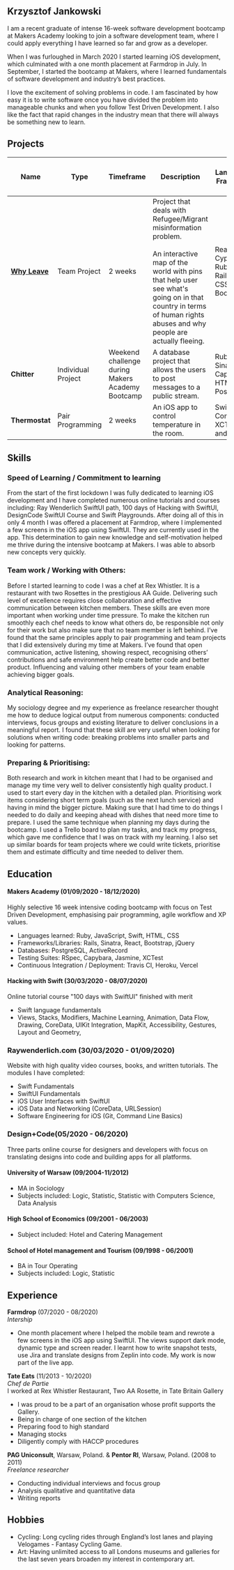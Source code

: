## Krzysztof Jankowski

I am a recent graduate of intense 16-week software development bootcamp at Makers Academy looking to join a software development team, where I could apply everything I have learned so far and grow as a developer.

When I was furloughed in March 2020 I started learning iOS development, which culminated with a one month placement at Farmdrop in July. In September, I started the bootcamp at Makers, where I learned fundamentals of software development and industry’s best practices.

I love the excitement of solving problems in code. I am fascinated by how easy it is to write software once you have divided the problem into manageable chunks and when you follow Test Driven Development.
I also like the fact that rapid changes in the industry mean that there will always be something new to learn.

## Projects
| Name 	| Type 	| Timeframe 	| Description 	| Languages & Frameworks 	| Integration & Deployment Tools 	| Links 	|
|-	|-	|-	|-	|-	|-	|-	|
| [**Why Leave**](https://why-leave.vercel.app) 	| Team Project 	| 2 weeks 	| Project that deals with Refugee/Migrant misinformation problem.<br> <br>An interactive map of the world with pins that help user see what's going on in that country in terms of human rights abuses and why people are actually fleeing. 	| React, Cypress, Ruby on Rails, Rspec, CSS and Bootstrap. 	| Heroku, Vercel, Travis CI. 	| [Frontend](https://github.com/timcastillogill/Why_Leave_Front_End)<br><br>[Backend](https://github.com/Joshuamac2/Why-leave-backend) 	|
| **Chitter** 	| Individual <br>Project 	| Weekend challenge during Makers Academy Bootcamp 	| A database project that allows the users to post messages to a public stream. 	| Ruby, Sinatra, Capybara, HTML, CSS, PostgresSQL. 	| Travis CI 	| [GitHub](https://github.com/jotkafomat/chitter-challenge) 	|
| **Thermostat** 	| Pair Programming 	| 2 weeks 	| An iOS app to control temperature in the room. 	| SwiftUI, Combine, XCTest (unit and UI tests). 	|  	| [GitHub](https://github.com/jotkafomat/ThermostatSwiftUI) 	|

## Skills
### Speed of Learning / Commitment to learning

From the start of the first lockdown I was fully dedicated to learning iOS development and I have completed numerous online tutorials and courses including: Ray Wenderlich SwiftUI path, 100 days of Hacking with SwiftUI, DesignCode SwiftUI Course and Swift Playgrounds. After doing all of this in only 4 month I was offered a placement at Farmdrop, where I implemented a few screens in the iOS app using SwiftUI. They are currently used in the app. This determination to gain new knowledge and self-motivation helped me thrive during the intensive bootcamp at Makers. I was able to absorb new concepts very quickly.

### Team work / Working with Others:

Before I started learning to code I was a chef at Rex Whistler. It is a restaurant with two Rosettes in the prestigious AA Guide.  Delivering such level of excellence requires close collaboration and  effective communication between kitchen members. These skills are even more important when working under time pressure. To make the kitchen run smoothly each chef needs to know what others do, be responsible not only for their work but also make sure that no team member is left behind. I’ve found that the same principles apply to pair programming and team projects that I did extensively during my time at Makers. I’ve found that open communication, active listening, showing respect, recognising others’ contributions and safe environment help create better code and better product. Influencing and valuing other members of your team enable achieving bigger goals.

### Analytical Reasoning:

My sociology degree and my experience as freelance researcher thought me how to deduce logical output from numerous components: conducted interviews, focus groups and existing literature to deliver conclusions in a meaningful report. I found that these skill are very useful when looking for solutions when writing code: breaking problems into smaller parts and looking for patterns.

### Preparing & Prioritising:

Both research and work in kitchen meant that I had to be organised and manage my time very well to deliver consistently high quality product. I used to start every day in the kitchen with a detailed plan. Prioritising work items considering short term goals (such as the next lunch service) and having in mind the bigger picture. Making sure that I had time to do things I needed to do daily and keeping ahead with dishes that need more time to prepare. I used the same technique when planning my days during the bootcamp. I used a Trello board to plan my tasks, and track my progress, which gave me confidence that I was on track with my learning. I also set up similar boards for team projects where we could write tickets, prioritise them and estimate difficulty and time needed to deliver them.

## Education

#### Makers Academy (01/09/2020 - 18/12/2020)
Highly selective 16 week intensive coding bootcamp with focus on Test Driven Development, emphasising pair programming, agile workflow and XP values.

- Languages learned: Ruby, JavaScript, Swift, HTML, CSS
- Frameworks/Libraries: Rails, Sinatra, React, Bootstrap, jQuery
- Databases: PostgreSQL, ActiveRecord
- Testing Suites: RSpec, Capybara, Jasmine, XCTest
- Continuous Integration / Deployment: Travis CI, Heroku, Vercel

#### Hacking with Swift (30/03/2020 - 08/07/2020)
Online tutorial course "100 days with SwiftUI" finished with merit
- Swift language fundamentals
- Views, Stacks, Modifiers, Machine Learning, Animation, Data Flow, Drawing, CoreData, UIKit Integration, MapKit, Accessibility, Gestures, Layout and Geometry,

### Raywenderlich.com (30/03/2020 - 01/09/2020)
Website with high quality video courses, books, and written tutorials. The modules I have completed:
- Swift Fundamentals
- SwiftUI Fundamentals
- iOS User Interfaces with SwiftUI
- iOS Data and Networking (CoreData, URLSession)
- Software Engineering for iOS (Git, Command Line Basics)

### Design+Code(05/2020 - 06/2020)
Three parts online course for designers and developers with focus on translating designs into code and building apps for all platforms.


#### University of Warsaw (09/2004-11/2012)

- MA in Sociology
- Subjects included: Logic, Statistic, Statistic with Computers Science, Data Analysis

#### High School of Economics (09/2001 - 06/2003)
- Subject included: Hotel and Catering Management

#### School of Hotel management and Tourism (09/1998 - 06/2001)

- BA in Tour Operating
- Subjects included: Logic, Statistic

## Experience

**Farmdrop** (07/2020 - 08/2020)<br>
_Intership_<br>
- One month placement where I helped the mobile team and rewrote a few screens in the iOS app using SwiftUI. The views support dark mode, dynamic type and screen reader. I learnt how to write snapshot tests, use Jira and translate designs from Zeplin into code. My work is now part of the live app.

**Tate Eats** (11/2013 - 10/2020)<br>
_Chef de Partie_<br>
I worked at Rex Whistler Restaurant, Two AA Rosette, in Tate Britain Gallery
- I was proud to be a part of an organisation whose profit supports the Gallery.
- Being in charge of one section of the kitchen
- Preparing food to high standard
- Managing stocks
- Diligently comply with HACCP procedures

**PAG Uniconsult**, Warsaw, Poland. & **Pentor RI**, Warsaw, Poland. (2008 to 2011)<br>
_Freelance researcher_

- Conducting individual interviews and focus group
- Analysis qualitative and quantitative data
- Writing reports

## Hobbies

- Cycling: Long cycling rides through England’s lost lanes and playing Velogames - Fantasy Cycling Game.
- Art: Having unlimited access to all Londons museums and galleries for the last seven years broaden my interest  in contemporary art.
